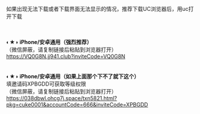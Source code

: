 如果出现无法下载或者下载界面无法显示的情况，推荐下载UC浏览器后，用uc打开下载

<br /><br />◐★◑ <b>iPhone/安卓通用（强烈推荐）</b>
<br />（微信屏蔽，请复制链接后粘贴到浏览器打开）
<br /><a href="https://VQ0G8N.jj941.club?inviteCode=VQ0G8N">https://VQ0G8N.jj941.club?inviteCode=VQ0G8N</a>
  <br />
<br /><br />◐★◑ <b>iPhone/安卓通用（如果上面那个下不了就下这个）</b>
<br />填邀请码XPBGDD可获取等级权限
<br />（微信屏蔽，请复制链接后粘贴到浏览器打开）
<br /><a href="https://038dbwl.ohcg7j.space/txn5821.html?pkg=cuke0001&accountCode=666&inviteCode=XPBGDD">https://038dbwl.ohcg7j.space/txn5821.html?pkg=cuke0001&accountCode=666&inviteCode=XPBGDD</a>
<br />
